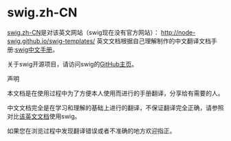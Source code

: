 # swig.zh-CN
[swig.zh-CN](myvin.github.com/swig.zh-CN)是对该英文网站（swig现在没有官方网站）： http://node-swig.github.io/swig-templates/ 英文文档根据自己理解制作的中文翻译文档手册:[swig中文手册](myvin.github.com/swig.zh-CN)。

关于swig开源项目，请访问swig的[GitHub主页](https://github.com/paularmstrong/swig)。

声明

本文档是在使用过程中为了方便本人使用而进行的手册翻译，分享给有需要的人。

中文文档完全是在学习和理解的基础上进行的翻译，不保证翻译完全正确，请参照对比[该英文文档](https://github.com/paularmstrong/swig)使用swig。

如果您在浏览过程中发现翻译错误或者不准确的地方欢迎指正。
